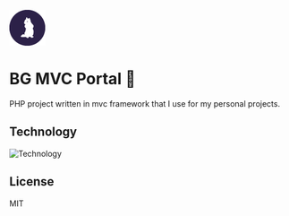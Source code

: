 ![BG MVC Portal](https://github.com/berkguclukol/bg-mvc-portal/blob/main/public/assets/image/png/icon_64x64.png?raw=true)
# BG MVC Portal 👋
PHP project written in mvc framework that I use for my personal projects.
## Technology

![Technology](https://skillicons.dev/icons?i=idea,js,html,scss,bootstrap,jquery,php,cloudflare,mysql&theme=light)

## License

MIT